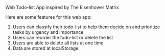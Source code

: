 Web Todo-list App inspired by The Eisenhower Matrix

Here are some features for this web app:

1. Users can classify their todo-list to help them decide on and              prioritize tasks by urgency and importance
2. Users can reorder the todo-list or delete the list
3. Users are able to delete all lists at one time
4. Data are stored at localStorage
